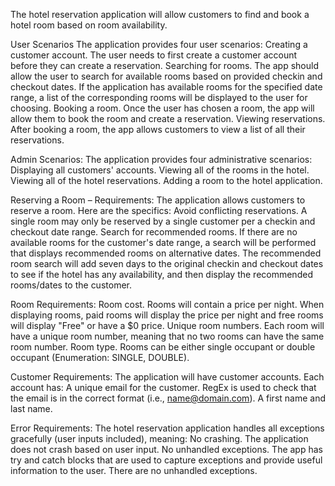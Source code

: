 The hotel reservation application will allow customers to find and book a hotel room based on room availability.

User Scenarios
The application provides four user scenarios:
Creating a customer account. The user needs to first create a customer account before they can create a reservation.
Searching for rooms. The app should allow the user to search for available rooms based on provided checkin and checkout dates. If the application has available rooms for the specified date range, a list of the corresponding rooms will be displayed to the user for choosing.
Booking a room. Once the user has chosen a room, the app will allow them to book the room and create a reservation.
Viewing reservations. After booking a room, the app allows customers to view a list of all their reservations.

Admin Scenarios:
The application provides four administrative scenarios:
Displaying all customers' accounts.
Viewing all of the rooms in the hotel.
Viewing all of the hotel reservations.
Adding a room to the hotel application.

Reserving a Room – Requirements:
The application allows customers to reserve a room. Here are the specifics:
Avoid conflicting reservations. A single room may only be reserved by a single customer per a checkin and checkout date range.
Search for recommended rooms. If there are no available rooms for the customer's date range, a search will be performed that displays recommended rooms on alternative dates. The recommended room search will add seven days to the original checkin and checkout dates to see if the hotel has any availability, and then display the recommended rooms/dates to the customer.

Room Requirements:
Room cost. Rooms will contain a price per night. When displaying rooms, paid rooms will display the price per night and free rooms will display "Free" or have a $0 price.
Unique room numbers. Each room will have a unique room number, meaning that no two rooms can have the same room number.
Room type. Rooms can be either single occupant or double occupant (Enumeration: SINGLE, DOUBLE).

Customer Requirements:
The application will have customer accounts. Each account has:
A unique email for the customer. RegEx is used to check that the email is in the correct format (i.e., name@domain.com).
A first name and last name.

Error Requirements:
The hotel reservation application handles all exceptions gracefully (user inputs included), meaning:
No crashing. The application does not crash based on user input.
No unhandled exceptions. The app has try and catch blocks that are used to capture exceptions and provide useful information to the user. There are no unhandled exceptions.


